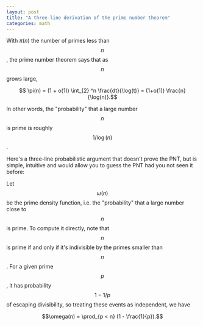 ```yaml
---
layout: post
title: "A three-line derivation of the prime number theorem"
categories: math
---
```

With $\pi(n)$ the number of primes less than $$n$$, the prime number theorem says that as $$n$$ grows large,

$$ \pi(n) = (1 + o(1)) \int_{2} ^n \frac{dt}{\log(t)}  = (1+o(1)) \frac{n}{\log(n)}.$$

In other words, the "probability" that a large number $$n$$ is prime is roughly $$1/\log(n)$$.

Here's a three-line probabilistic argument that doesn't prove the PNT, but is simple, intuitive and would allow you to guess the PNT had you not seen it before:

Let $$\omega(n)$$ be the prime density function, i.e. the "probability" that a large number close to $$n$$ is prime. To compute it directly, note that $$n$$ is prime if and only if it's indivisible by the primes smaller than $$n$$. For a given prime $$p$$, it has probability $$1- 1/p$$ of escaping divisibility, so treating these events as independent, we have

$$\omega(n) = \prod_{p < n} (1 - \frac{1}{p}).$$
